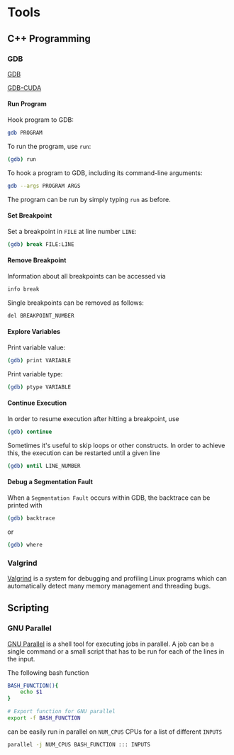 # Tools

## C++ Programming

### GDB

[GDB](https://www.gnu.org/software/gdb/)

[GDB-CUDA](https://developer.nvidia.com/cuda-gdb)

#### Run Program

Hook program to GDB:

```bash
gdb PROGRAM
```

To run the program, use `run`:

```bash
(gdb) run
```

To hook a program to GDB, including its command-line arguments:

```bash
gdb --args PROGRAM ARGS
```

The program can be run by simply typing `run` as before.

#### Set Breakpoint

Set a breakpoint in `FILE` at line number `LINE`:

```bash
(gdb) break FILE:LINE
```

#### Remove Breakpoint

Information about all breakpoints can be accessed via

```bash
info break
```

Single breakpoints can be removed as follows:

```bash
del BREAKPOINT_NUMBER
```

#### Explore Variables

Print variable value:

```bash
(gdb) print VARIABLE
```

Print variable type:

```bash
(gdb) ptype VARIABLE
```

#### Continue Execution

In order to resume execution after hitting a breakpoint, use

```bash
(gdb) continue
```

Sometimes it's useful to skip loops or other constructs. In order to achieve this, the execution can be restarted until a given line

```bash
(gdb) until LINE_NUMBER
```

#### Debug a Segmentation Fault

When a `Segmentation Fault` occurs within GDB, the backtrace can be printed with

```bash
(gdb) backtrace
```

or

```bash
(gdb) where
```

### Valgrind

[Valgrind](http://valgrind.org/) is a system for debugging and profiling Linux programs which can automatically detect many memory management and threading bugs.

## Scripting

### GNU Parallel

[GNU Parallel](https://www.gnu.org/software/parallel/) is a shell tool for executing jobs in parallel. A job can be a single command or a small script that has to be run for each of the lines in the input.

The following bash function

```bash
BASH_FUNCTION(){
    echo $1
}

# Export function for GNU parallel
export -f BASH_FUNCTION
```

can be easily run in parallel on `NUM_CPUS` CPUs for a list of different `INPUTS`

```bash
parallel -j NUM_CPUS BASH_FUNCTION ::: INPUTS
```
